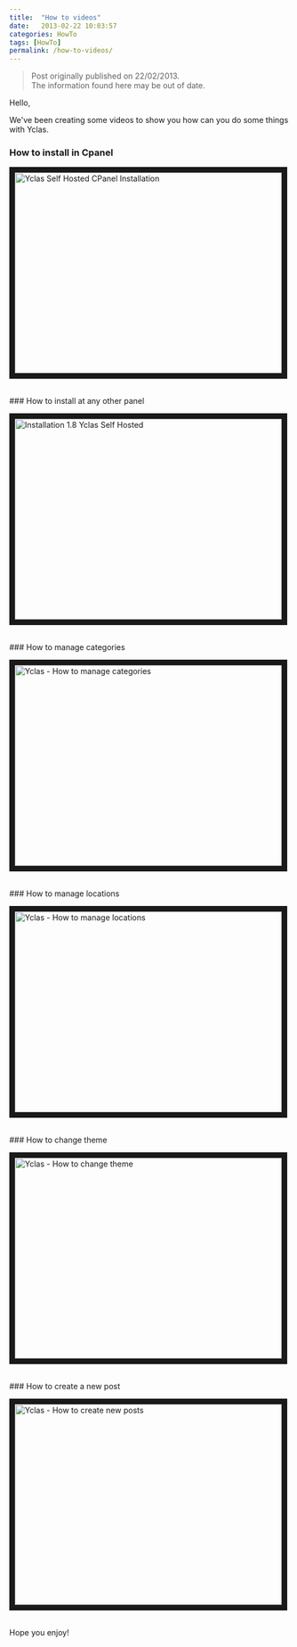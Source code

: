 ```yaml
---
title:  "How to videos"
date:   2013-02-22 10:03:57
categories: HowTo
tags: [HowTo]
permalink: /how-to-videos/
---
```

> Post originally published on 22/02/2013.<br>
>The information found here may be out of date.


Hello, 

We've been creating some videos to show you how can you do some things with Yclas. 

### How to install in Cpanel

<a href="https://www.youtube.com/watch?v=-xfCTdMOoME" target="_blank"><img src="http://img.youtube.com/vi/-xfCTdMOoME/0.jpg" alt="Yclas Self Hosted CPanel Installation" width="480" height="360" border="10" /></a>

<br>
### How to install at any other panel 

<a href="https://www.youtube.com/watch?v=u8KbTWoy4jM" target="_blank"><img src="http://img.youtube.com/vi/u8KbTWoy4jM/0.jpg" alt="Installation 1.8 Yclas Self Hosted" width="480" height="360" border="10" /></a>

<br>
### How to manage categories

<a href="https://www.youtube.com/watch?v=GvUoPYImZv8" target="_blank"><img src="http://img.youtube.com/vi/GvUoPYImZv8/0.jpg" alt="Yclas - How to manage categories" width="480" height="360" border="10" /></a>

<br>
### How to manage locations 

<a href="https://www.youtube.com/watch?v=ujgoVgHSUG8" target="_blank"><img src="http://img.youtube.com/vi/ujgoVgHSUG8/0.jpg" alt="Yclas - How to manage locations" width="480" height="360" border="10" /></a>

<br>
### How to change theme

<a href="https://www.youtube.com/watch?v=VoC2f7ROdv4" target="_blank"><img src="http://img.youtube.com/vi/VoC2f7ROdv4/0.jpg" alt="Yclas - How to change theme" width="480" height="360" border="10" /></a>

<br>
### How to create a new post

<a href="https://www.youtube.com/watch?v=lpGarHrm38s" target="_blank"><img src="http://img.youtube.com/vi/lpGarHrm38s/0.jpg" alt="Yclas - How to create new posts" width="480" height="360" border="10" /></a>

<br>
Hope you enjoy!

